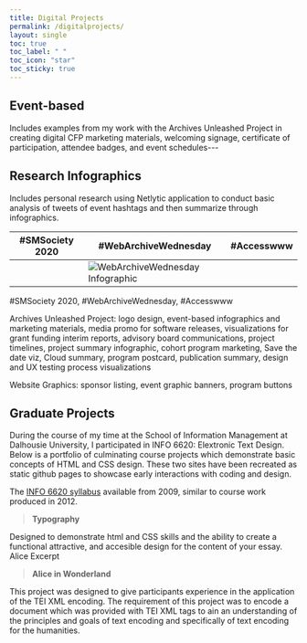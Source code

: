 ```yaml
---
title: Digital Projects
permalink: /digitalprojects/
layout: single
toc: true
toc_label: " "
toc_icon: "star"
toc_sticky: true
---
```


**Event-based**
---

Includes examples from my work with the Archives Unleashed Project in creating digital CFP marketing materials, welcoming signage, certificate of participation, attendee badges, and event schedules---


**Research Infographics**
---

Includes personal research using Netlytic application to conduct basic analysis of tweets of event hashtags and then summarize through infographics.

| **#SMSociety 2020** | **#WebArchiveWednesday** | **#Accesswww** |
|:---:|---|---|
|  | ![WebArchiveWednesday Infographic](/_site/images/#WebArchiveWednesday.png) |  |

#SMSociety 2020, #WebArchiveWednesday, #Accesswww

Archives Unleashed Project: logo design, event-based infographics and marketing materials, media promo for software releases, visualizations for grant funding interim reports, advisory board communications, project timelines, project summary infographic, cohort program marketing, Save the date viz, Cloud summary, program postcard, publication summary, design and UX testing process visualizations


Website Graphics: sponsor listing, event graphic banners, program buttons

**Graduate Projects**
---

During the course of my time at the School of Information Management at Dalhousie University, I participated in INFO 6620: Elextronic Text Design. Below is a portfolio of culminating course projects which demonstrate basic concepts of HTML and CSS design. These two sites have been recreated as static github pages to showcase early interactions with coding and design.

The [INFO 6620 syllabus](https://www.yumpu.com/en/document/view/33597521/info-6620-electronic-text-design-course-outline-faculty-of-) available from 2009,  similar to course work produced in 2012.

>**Typography**

Designed to demonstrate html and CSS skills and the ability to create a functional attractive, and accesible design for the content of your essay.
Alice Excerpt

>**Alice in Wonderland**

This project was designed to give participants experience in the application of the TEI XML encoding. The requirement of this project was to encode a document which was provided with TEI XML tags to ain an understanding of the principles and goals of text encoding and specifically of text encoding for the humanities.